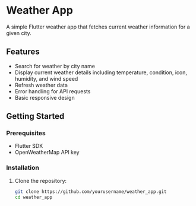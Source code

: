 # Weather App

A simple Flutter weather app that fetches current weather information for a given city.

## Features

- Search for weather by city name
- Display current weather details including temperature, condition, icon, humidity, and wind speed
- Refresh weather data
- Error handling for API requests
- Basic responsive design

## Getting Started

### Prerequisites

- Flutter SDK
- OpenWeatherMap API key

### Installation

1. Clone the repository:
   ```bash
   git clone https://github.com/yourusername/weather_app.git
   cd weather_app
